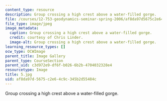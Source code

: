 ```yaml
---
content_type: resource
description: Group crossing a high crest above a water-filled gorge.
file: /courses/12-753-geodynamics-seminar-spring-2006/af8da97d5675c2e64c9c345b2d55484c_5.jpg
file_type: image/jpeg
image_metadata:
  caption: Group crossing a high crest above a water-filled gorge.
  credit: courtesy of Chris Linder.
  image-alt: Group crossing a high crest above a water-filled gorge.
learning_resource_types: []
ocw_type: OCWImage
parent_title: Image Gallery
parent_type: CourseSection
parent_uid: c3d972e9-df6f-b026-6b2b-4704032328e4
resourcetype: Image
title: 5.jpg
uid: af8da97d-5675-c2e6-4c9c-345b2d55484c
---
```

Group crossing a high crest above a water-filled gorge.

